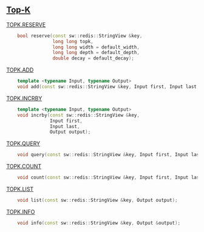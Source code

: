 ## [Top-K](https://oss.redislabs.com/redisbloom/TopK_Commands/)

[TOPK.RESERVE](https://oss.redislabs.com/redisbloom/TopK_Commands/#topkreserve)
```C++
    bool reserve(const sw::redis::StringView &key,
                 long long topk,
                 long long width = default_width,
                 long long depth = default_depth,
                 double decay = default_decay);
```
[TOPK.ADD](https://oss.redislabs.com/redisbloom/TopK_Commands/#topkadd)
```C++
    template <typename Input, typename Output>
    void add(const sw::redis::StringView &key, Input first, Input last, Output output);
```
[TOPK.INCRBY](https://oss.redislabs.com/redisbloom/TopK_Commands/#topkincrby)
```C++
    template <typename Input, typename Output>
    void incrby(const sw::redis::StringView &key,
                Input first,
                Input last,
                Output output);
```
[TOPK.QUERY](https://oss.redislabs.com/redisbloom/TopK_Commands/#topkquery)
```C++
    void query(const sw::redis::StringView &key, Input first, Input last, Output output);
```
[TOPK.COUNT](https://oss.redislabs.com/redisbloom/TopK_Commands/#topkcount)
```C++
    void count(const sw::redis::StringView &key, Input first, Input last, Output output);
```
[TOPK.LIST](https://oss.redislabs.com/redisbloom/TopK_Commands/#topklist)
```C++
    void list(const sw::redis::StringView &key, Output output);
```
[TOPK.INFO](https://oss.redislabs.com/redisbloom/TopK_Commands/#topkinfo)
```C++
    void info(const sw::redis::StringView &key, Output &output);
```
